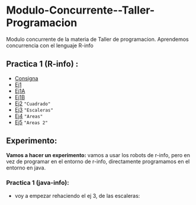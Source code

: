 # Modulo-Concurrente--Taller-Programacion
Modulo concurrente de la materia de Taller de programacion. Aprendemos concurrencia con el lenguaje R-info

## Practica 1 (R-info) :
  - [Consigna](./practica1/Practica1-Concurrente.pdf)
  - [Ej1](./practica1/pr1ej1)  
  - [Ej1A](./practica1/pr1ej1A)   
  - [Ej1B](./practica1/pr1ej1B)   
  - [Ej2](./practica1/pr1ej2)     `"Cuadrado"`   
  - [Ej3](./practica1/pr1ej3)     `"Escaleras"`   
  - [Ej4](./practica1/pr1ej4)     `"Areas"`   
  - [Ej5](./practica1/pr1ej5)     `"Areas 2"`   
  
  
## Experimento:

**Vamos a hacer un experimento:**  vamos a usar los robots de r-info, pero en vez de programar en el entorno de r-info, directamente programamos en el entorno en java.
    
### Practica 1 (java-info):
 - voy a empezar rehaciendo el ej 3, de las escaleras:  
   
